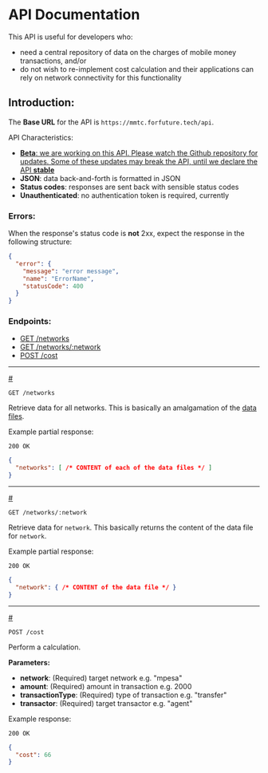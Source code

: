# API Documentation

This API is useful for developers who:

  * need a central repository of data on the charges of mobile
    money transactions, and/or
  * do not wish to re-implement cost calculation and their applications
    can rely on network connectivity for this functionality


## Introduction:

The **Base URL** for the API is `https://mmtc.forfuture.tech/api`.

API Characteristics:

  * <u>**Beta**: we are working on this API. Please watch the
    [Github repository][repo] for updates. Some of these updates may break
    the API, until we declare the API **stable**</u>
  * **JSON**: data back-and-forth is formatted in JSON
  * **Status codes**: responses are sent back with sensible status codes
  * **Unauthenticated**: no authentication token is required, currently

### Errors:

When the response's status code is **not** 2xx, expect the response
in the following structure:

```json
{
  "error": {
    "message": "error message",
    "name": "ErrorName",
    "statusCode": 400
  }
}
```


### Endpoints:

* [GET /networks](#get-networks)
* [GET /networks/:network](#get-networks-network)
* [POST /cost](#post-cost)


---
<a href="#get-networks" name="get-networks"># <i class="fa fa-file-text"></i></a>

```http
GET /networks
```

Retrieve data for all networks. This is basically an amalgamation of the
[data files][data-files].

Example partial response:

```http
200 OK
```

```json
{
  "networks": [ /* CONTENT of each of the data files */ ]
}
```


---
<a href="#get-networks-network" name="get-networks-network"># <i class="fa fa-file-text"></i></a>

```http
GET /networks/:network
```

Retrieve data for `network`. This basically returns the content of
the data file for `network`.

Example partial response:

```http
200 OK
```

```json
{
  "network": { /* CONTENT of the data file */ }
}
```


---
<a href="#post-cost" name="post-cost"># <i class="fa fa-file-text"></i></a>

```http
POST /cost
```

Perform a calculation.

**Parameters:**

* **network**: (Required) target network e.g. "mpesa"
* **amount**: (Required) amount in transaction e.g. 2000
* **transactionType**: (Required) type of transaction e.g. "transfer"
* **transactor**: (Required) target transactor e.g. "agent"

Example response:

```http
200 OK
```

```json
{
  "cost": 66
}
```


[data-files]:https://github.com/forfuturellc/mmtc-ke/tree/master/data
[repo]:https://github.com/forfuturellc/mmtc-ke
